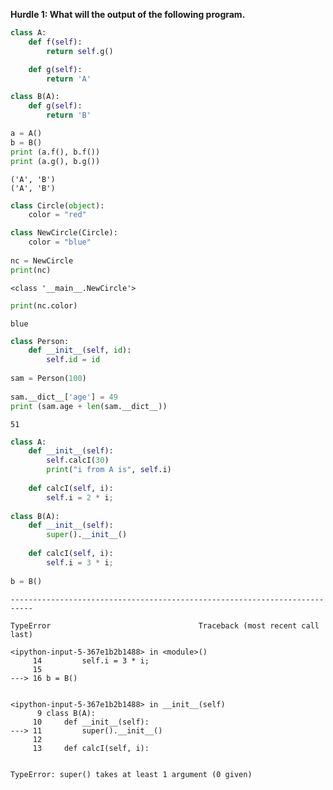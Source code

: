 
**Hurdle 1: What will the output of the following program.**


```python
class A:
    def f(self):
        return self.g()

    def g(self):
        return 'A'

class B(A):
    def g(self):
        return 'B'

a = A()
b = B()
print (a.f(), b.f())
print (a.g(), b.g())
```

    ('A', 'B')
    ('A', 'B')



```python
class Circle(object):
    color = "red"

class NewCircle(Circle):
    color = "blue"
    
nc = NewCircle
print(nc)
```

    <class '__main__.NewCircle'>



```python
print(nc.color)
```

    blue



```python
class Person:
    def __init__(self, id):
        self.id = id
 
sam = Person(100)
 
sam.__dict__['age'] = 49
print (sam.age + len(sam.__dict__))
```

    51



```python
class A:
    def __init__(self):
        self.calcI(30)
        print("i from A is", self.i)
 
    def calcI(self, i):
        self.i = 2 * i;
 
class B(A):
    def __init__(self):
        super().__init__()
        
    def calcI(self, i):
        self.i = 3 * i;
 
b = B()
```


    ---------------------------------------------------------------------------

    TypeError                                 Traceback (most recent call last)

    <ipython-input-5-367e1b2b1488> in <module>()
         14         self.i = 3 * i;
         15 
    ---> 16 b = B()
    

    <ipython-input-5-367e1b2b1488> in __init__(self)
          9 class B(A):
         10     def __init__(self):
    ---> 11         super().__init__()
         12 
         13     def calcI(self, i):


    TypeError: super() takes at least 1 argument (0 given)

